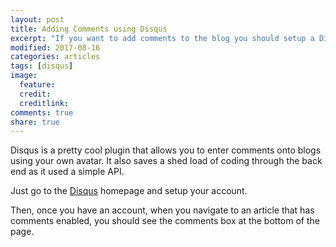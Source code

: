 ```yaml
---
layout: post
title: Adding Comments using Disqus
excerpt: "If you want to add comments to the blog you should setup a Disqus account. It's free and simple"
modified: 2017-08-16
categories: articles
tags: [disqus]
image:
  feature:
  credit:
  creditlink:
comments: true
share: true
---
```


Disqus is a pretty cool plugin that allows you to enter comments onto blogs using your own avatar. It also saves a
shed load of coding through the back end as it used a simple API.

Just go to the [Disqus](https://disqus.com/home/) homepage and setup your account.

Then, once you have an account, when you navigate to an article that has comments enabled, you should see the comments
box at the bottom of the page.
